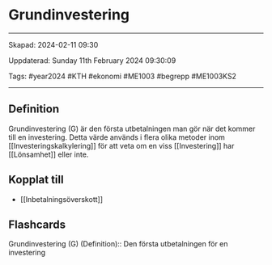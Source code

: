 # Grundinvestering

---

Skapad: 2024-02-11 09:30

Uppdaterad: Sunday 11th February 2024 09:30:09

Tags: #year2024 #KTH #ekonomi #ME1003 #begrepp #ME1003KS2

---

## Definition

Grundinvestering (G) är den första utbetalningen man gör när det kommer till en investering. Detta värde används i flera olika metoder inom [[Investeringskalkylering]] för att veta om en viss [[Investering]] har [[Lönsamhet]] eller inte.

## Kopplat till

- [[Inbetalningsöverskott]]

## Flashcards

Grundinvestering (G) (Definition):: Den första utbetalningen för en investering
